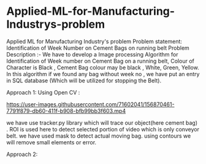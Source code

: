 # Applied-ML-for-Manufacturing-Industrys-problem
Applied ML for Manufacturing Industry's problem Problem statement: Identification of Week Number on Cement Bags on running belt Problem Description :- We have to develop a Image processing Algorithm for Identification of Week number on Cement Bag on a running belt, Colour of Character is Black , Cement Bag colour may be black , White, Green, Yellow. In this algorithm if we found any bag without week no , we have put an entry in SQL database (Which will be utilized for stopping the Belt).

Approach 1:
Using Open CV :

https://user-images.githubusercontent.com/71602041/156870461-7791f879-db60-411f-b908-bfb99bb3f603.mp4

we have use tracker.py library which will trace our object(here cement bag) .
ROI is used here to detect selected portion of video which is only conveyor belt.
we have used mask to detect actual moving bag.
using contours we will remove small elements or error.


Approach 2:

